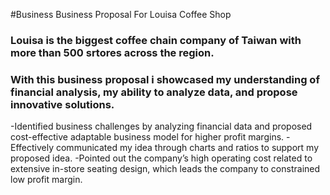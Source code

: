 #Business Business Proposal For Louisa Coffee Shop

### Louisa is the biggest coffee chain company of Taiwan with more than 500 srtores across the region. 
### With this business proposal i showcased my understanding of financial analysis, my ability to analyze data, and propose innovative solutions.﻿

-Identified business challenges by analyzing financial data and proposed cost-effective adaptable business model for higher profit margins.
-Effectively communicated my idea through charts and ratios to support my proposed idea.
-Pointed out the company’s high operating cost related to extensive in-store seating design, which leads the company to constrained low profit margin.

